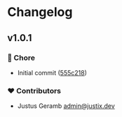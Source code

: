 # Changelog


## v1.0.1


### 🏡 Chore

- Initial commit ([555c218](https://github.com/devite-io/ecourier-client/commit/555c218))

### ❤️ Contributors

- Justus Geramb <admin@justix.dev>

